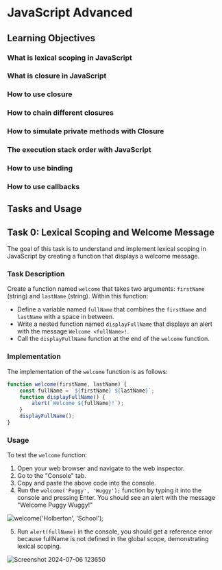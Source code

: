 # JavaScript Advanced

## Learning Objectives
### What is lexical scoping in JavaScript
### What is closure in JavaScript
### How to use closure
### How to chain different closures
### How to simulate private methods with Closure
### The execution stack order with JavaScript
### How to use binding
### How to use callbacks

## Tasks and Usage
## Task 0: Lexical Scoping and Welcome Message
The goal of this task is to understand and implement lexical scoping in JavaScript by creating a function that displays a welcome message.

### Task Description
Create a function named `welcome` that takes two arguments: `firstName` (string) and `lastName` (string). Within this function:
- Define a variable named `fullName` that combines the `firstName` and `lastName` with a space in between.
- Write a nested function named `displayFullName` that displays an alert with the message `Welcome <fullName>!`.
- Call the `displayFullName` function at the end of the `welcome` function.

### Implementation
The implementation of the `welcome` function is as follows:

```javascript
function welcome(firstName, lastName) {
    const fullName = `${firstName} ${lastName}`;
    function displayFullName() {
        alert(`Welcome ${fullName}!`);
    }
    displayFullName();
}
```

### Usage
To test the `welcome` function:

1. Open your web browser and navigate to the web inspector.
2. Go to the "Console" tab.
3. Copy and paste the above code into the console.
4. Run the `welcome('Puggy', 'Wuggy');` function by typing it into the console and pressing Enter. You should see an alert with the message "Welcome Puggy Wuggy!"

![welcome('Holberton', 'School');](https://github.com/ThatsVie/atlas-web_front_end/assets/143755961/59e2e98b-1de2-41a6-90b7-daac420b7187)

5. Run `alert(fullName)` in the console, you should get a reference error because fullName is not defined in the global scope, demonstrating lexical scoping.

![Screenshot 2024-07-06 123650](https://github.com/ThatsVie/atlas-web_front_end/assets/143755961/ad60263f-263b-494e-b706-71d920634272)

